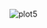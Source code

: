 ![plot5](https://user-images.githubusercontent.com/44532268/52328621-3ea29400-2a16-11e9-9f6f-cc810fca251a.png)
